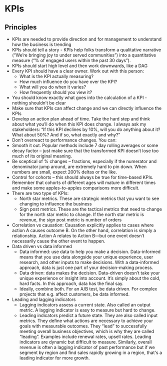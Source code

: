 # KPIs
## Principles
- KPIs are needed to provide direction and for management to understand how the business is trending 
- KPIs should tell a story - KPIs help folks transform a qualitative narrative (“We’re bringing joy to under served communities”) into a quantitative measure (“% of engaged users within the past 30 days”).
- KPIs should start high level and then work downwards, like a DAG
- Every KPI should have a clear owner. Work out with this person: 
  - What is the KPI actually measuring?
  - How much influence do you have over the KPI?
  - What will you do when it varies?
  - How frequently should you view it?
- You should know exactly what goes into the calculation of a KPI - nothing shouldn’t be clear 
- Make sure that KPIs can affect change and we can directly influence the KPIs
- Develop an action plan ahead of time. Take the hard step and think about what you’ll do when this KPI does change. I always ask my stakeholders: “If this KPI declines by 10%, will you do anything about it? What about 50%? And if so, what exactly and why?”
- Don’t overreact to performance changes. You can: 
- Smooth it out. Popular methods include 7 day rolling averages or some decay factor – just make sure that the transformed KPI doesn’t lose too much of its original meaning.
- Be sceptical of % changes – fractions, especially if the numerator and denominator jump around, are extremely hard to pin down. When numbers are small, expect 200% deltas or the like.
- Control for cohorts – this should always be true for time-based KPIs. Remember that cohorts of different ages will mature in different times and make some apples-to-apples comparisons more difficult.
- There are two type of KPIs:
  - North star metrics. These are strategic metrics that you want to see changing to influence the business
  - Sign post metrics. These are the tactical metrics that need to change for the north star metric to change. If the north star metric is revenue, the sign post metric is number of orders 
- Correlation vs causation: Causation explicitly applies to cases where action A causes outcome B. On the other hand, correlation is simply a relationship. Action A relates to Action B—but one event doesn’t necessarily cause the other event to happen.
- Data driven vs data informed
  - Data informed: use data to help you make a decision. Data-informed means that you use data alongside your unique experience, user research, and other inputs to make decisions. With a data-informed approach, data is just one part of your decision-making process.
  - Data driven: data makes the decision. Data-driven doesn’t take your unique experience or insight into account. It’s simply about the cold, hard facts. In this approach, data has the final say.
  - Ideally, combine both. For an A/B test, be data driven. For complex projects that e.g. affect customers, be data informed. 
- Leading and lagging indicators 
  - Lagging indicators assess a current state. Also called an output metric. A lagging indicator is easy to measure but hard to change.
  - Leading indicators predict a future state. They are also called input metrics. They define what actions are necessary to achieve your goals with measurable outcomes. They “lead” to successfully meeting overall business objectives, which is why they are called “leading”. Examples include renewal rates, upsell rates. Leading indicators are dynamic but difficult to measure. Similarly, overall revenue is often a lagging indicator of past performance but if we segment by region and find sales rapidly growing in a region, that's a leading indicator for more growth. 
